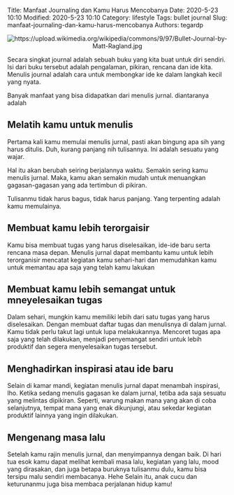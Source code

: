 Title: Manfaat Journaling dan Kamu Harus Mencobanya
Date: 2020-5-23 10:10
Modified: 2020-5-23 10:10
Category: lifestyle
Tags: bullet journal
Slug: manfaat-journaling-dan-kamu-harus-mencobanya
Authors: tegardp

<p align="center">
  <img src="https://upload.wikimedia.org/wikipedia/commons/9/97/Bullet-Journal-by-Matt-Ragland.jpg" alt="https://upload.wikimedia.org/wikipedia/commons/9/97/Bullet-Journal-by-Matt-Ragland.jpg">
</p>

Secara singkat journal adalah sebuah buku yang kita buat untuk diri sendiri. Isi dari buku tersebut adalah pengalaman, pikiran, rencana dan ide kita. Menulis journal adalah cara untuk membongkar ide ke dalam langkah kecil yang nyata.

Banyak manfaat yang bisa didapatkan dari menulis jurnal. diantaranya adalah

## Melatih kamu untuk menulis
Pertama kali kamu memulai menulis jurnal, pasti akan bingung apa sih yang harus ditulis. Duh, kurang panjang nih tulisannya. Ini adalah sesuatu yang wajar.

Hal itu akan berubah seiring berjalannya waktu. Semakin sering kamu menulis jurnal. Maka, kamu akan semakin mudah untuk menuangkan gagasan-gagasan yang ada tertimbun di pikiran. 

Tulisanmu tidak harus bagus, tidak harus panjang. Yang terpenting adalah kamu memulainya.

## Membuat kamu lebih terorgaisir
Kamu bisa membuat tugas yang harus diselesaikan, ide-ide baru serta rencana masa depan. Menulis jurnal dapat membantu kamu untuk lebih terorganisir mencatat kegiatan kamu sehari-hari dan memudahkan kamu untuk memantau apa saja yang telah kamu lakukan

## Membuat kamu lebih semangat untuk mneyelesaikan tugas
Dalam sehari, mungkin kamu memiliki lebih dari satu tugas yang harus diselesaikan. Dengan membuat daftar tugas dan menulisnya di dalam jurnal. Kamu tidak perlu takut lagi untuk lupa melakukannya.
Mencoret tugas apa saja yang telah dilakukan, menjadi penyemangat sendiri untuk lebih produktif dan segera menyelesaikan tugas tersebut.

## Menghadirkan inspirasi atau ide baru
Selain di kamar mandi, kegiatan menulis jurnal dapat menambah inspirasi, lho. Ketika sedang menulis gagasan ke dalam jurnal, tetiba ada saja sesuatu yang melintas dipikiran. Seperti, warung makan mana yang akan di coba selanjutnya, tempat mana yang enak dikunjungi, atau sekedar kegiatan produktif lainnya yang ingin dilakukan.

## Mengenang masa lalu
Setelah kamu rajin menulis jurnal, dan menyimpannya dengan baik. Di hari tua esok kamu dapat melihat kembali masa lalu, kegiatan yang lalu, mood yang dirasakan, dan juga betapa buruknya tulisanmu dulu, kamu bisa tersipu malu sendiri membacanya. Hehe
Selain itu, anak cucu dan keturunanmu juga bisa membaca perjalanan hidup kamu!


